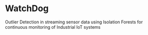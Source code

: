 # WatchDog
Outlier Detection in streaming sensor data using Isolation Forests for continuous monitoring of Industrial IoT systems
